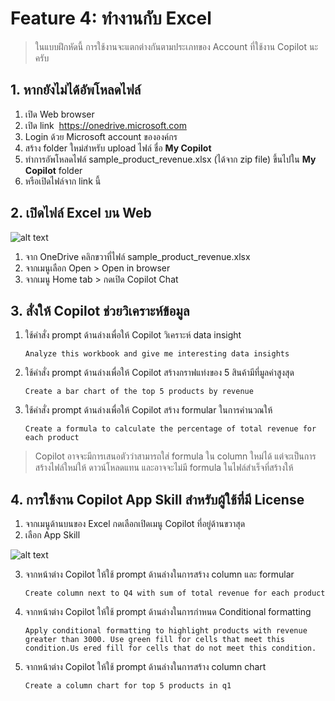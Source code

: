 

# Feature 4: ทำงานกับ Excel 

> ในแบบฝึกหัดนี้ การใช้งานจะแตกต่างกันตามประเภทของ Account ที่ใช้งาน Copilot นะครับ

## 1. หากยังไม่ได้อัพโหลดไฟล์ 

1. เปิด Web browser
2. เปิด link  https://onedrive.microsoft.com
3. Login ด้วย Microsoft account ขององค์กร
4. สร้าง folder ใหม่สำหรับ upload ไฟล์ ชื่อ **My Copilot**
5. ทำการอัพโหลดไฟล์ sample_product_revenue.xlsx (ได้จาก zip file) ขึ้นไปใน **My Copilot** folder
6. หรือเปิดไฟล์จาก link นี้

## 2. เปิดไฟล์ Excel บน Web

![alt text](../../images/copilot/2025-10-07_15-59-48.png)

1. จาก OneDrive คลิกขวาที่ไฟล์ sample_product_revenue.xlsx 
2. จากเมนูเลือก Open > Open in browser
3. จากเมนู Home tab > กดเปิด Copilot Chat



## 3. สั่งให้ Copilot ช่วยวิเคราะห์ข้อมูล

1. ใช้คำสั่ง prompt ด้านล่างเพื่อให้ Copilot วิเคราะห์ data insight 

   ```
   Analyze this workbook and give me interesting data insights
   ```

2. ใช้คำสั่ง prompt ด้านล่างเพื่อให้ Copilot สร้างกราฟแท่งของ 5 สินค้ามีที่มูลค่าสูงสุด

   ```
   Create a bar chart of the top 5 products by revenue
   ```

3. ใช้คำสั่ง prompt ด้านล่างเพื่อให้ Copilot สร้าง formular ในการคำนวณให้ 

   ```
   Create a formula to calculate the percentage of total revenue for each product
   ```

> Copilot อาจจะมีการเสนอตัวว่าสามารถใส่ formula ใน column ใหม่ได้ แต่จะเป็นการสร้างไฟล์ใหม่ให้ ดาวน์โหลดแทน และอาจจะไม่มี formula ในไฟล์สำเร็จที่สร้างให้

## 4. การใช้งาน Copilot App Skill สำหรับผู้ใช้ที่มี License

1. จากเมนูด้านบนของ Excel กดเลือกเปิดเมนู Copilot ที่อยู่ด้านขวาสุด
2. เลือก App Skill

![alt text](../../images/copilot/2025-10-07_15-59-32.png)

3. จากหน้าต่าง Copilot ให้ใช้ prompt ด้านล่างในการสร้าง column และ formular

   ```
   Create column next to Q4 with sum of total revenue for each product
   ```

4. จากหน้าต่าง Copilot ให้ใช้ prompt ด้านล่างในการกำหนด Conditional formatting

   ```
   Apply conditional formatting to highlight products with revenue greater than 3000. Use green fill for cells that meet this condition.Us ered fill for cells that do not meet this condition.
   ```

5. จากหน้าต่าง Copilot ให้ใช้ prompt ด้านล่างในการสร้าง column chart

   ```
   Create a column chart for top 5 products in q1
   ```
